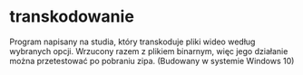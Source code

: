 # transkodowanie
Program napisany na studia, który transkoduje pliki wideo według wybranych opcji.
Wrzucony razem z plikiem binarnym, więc jego działanie można przetestować po pobraniu zipa.
(Budowany w systemie Windows 10)

